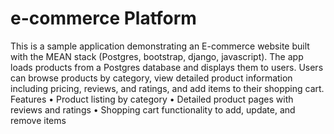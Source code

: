# e-commerce Platform

This is a sample application demonstrating an E-commerce website built with the MEAN stack (Postgres, bootstrap, django, javascript). The app loads products from a Postgres database and displays them to users. Users can browse products by category, view detailed product information including pricing, reviews, and ratings, and add items to their shopping cart.
Features
• Product listing by category
• Detailed product pages with reviews and ratings
• Shopping cart functionality to add, update, and remove items
